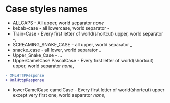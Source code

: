 Case styles names
==================
* ALLCAPS - All upper, world separator *none*
* kebab-case - all lowercase, world separator *-*
* Train-Case - Every first letter of world(shortcut) upper, world separator *-*,
* SCREAMING_SNAKE_CASE - all upper, world separator *_*
* snacke_case - all lower, world separator *_*
* Upper_Snake_Case - ...
* UpperCamelCase PascalCase - Every first letter of world(shortcut) upper, world separator *none*,
``` diff
- XMLHTTPResponse
+ XmlHttpResponse
```

* lowerCamelCase camelCase - Every first letter of world(shortcut) upper except very first one, world separator *none*, 
